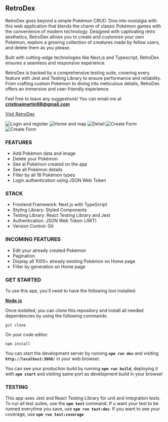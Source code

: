 ## **RetroDex**

RetroDex goes beyond a simple Pokémon CRUD. Dive into nostalgia with this web application that blends the charm of classic Pokémon games with the convenience of modern technology. Designed with captivating retro aesthetics, RetroDex allows you to create and customize your own Pokémon, explore a growing collection of creatures made by fellow users, and delete them as you please.

Built with cutting-edge technologies like Next.js and Typescript, RetroDex ensures a seamless and responsive experience.

RetroDex is backed by a comprehensive testing suite, covering every feature with Jest and Testing Library to ensure performance and reliability. From crafting custom Pokémon to diving into meticulous details, RetroDex offers an immersive and user-friendly experience.

Feel free to leave any suggestions! You can email me at **cristinajmartin98@gmail.com**

[Visit RetroDex](https://custom-pokedex-next.netlify.app/)

![Login and register](resources/screenshots/login.png)
![Home and map](resources/screenshots/home.png)
![Detail](resources/screenshots/detail.png)
![Create Form](resources/screenshots/createForm1.png)
![Create Form](resources/screenshots/createForm2.png)

### **FEATURES**

- Add Pokémon data and image
- Delete your Pokémon
- See al Pokémon created on the app
- See all Pokémon details
- Filter by all 18 Pokémon types
- Login authentication using JSON Web Token

### **STACK**

- Frontend Framework: Next.js with TypeScript
- Styling Library: Styled Components
- Testing Library: React Testing Library and Jest
- Authentication: JSON Web Token (JWT)
- Version Control: Git

### **INCOMING FEATURES**

- Edit your already created Pokémon
- Pagination
- Display all 1000+ already existing Pokémon on Home page
- Filter by generation on Home page

### **GET STARTED**

To use this app, you'll need to have the following tool installed:

**[Node.js](https://nodejs.org/en/)**

Once installed, you can clone this repository and install all needed dependencies by using the following commands:

```
git clone
```

On your code editor:

```
npm install
```

You can start the development server by running **`npm run dev`** and visiting **`http://localhost:3000/`** in your web browser.

You can see your production build by running **`npm run build`**, deploying it with **`npm start`** and visiting same port as development build in your browser

### **TESTING**

This app uses Jest and React Testing Library for unit and integration tests. To run all test suites, use the **`npm test`** command. If u want your test to be runned everytime you save, use **`npm run test:dev`**. If you want to see your coverage, use **`npm run test:coverage`**
